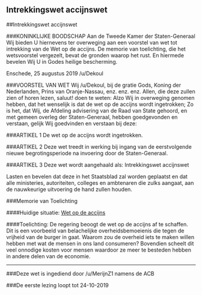 ## Intrekkingswet accijnswet 
 
##Intrekkingswet accijnswet

###KONINKLIJKE BOODSCHAP
Aan de Tweede Kamer der Staten-Generaal Wij bieden U hiernevens ter overweging aan een voorstel van wet tot intrekking van de Wet op de accijns. De memorie van toelichting, die het wetsvoorstel vergezelt, bevat de gronden waarop het rust. En hiermede bevelen Wij U in Godes heilige bescherming.

Enschede, 25 augustus 2019 /u/Dekoul

###VOORSTEL VAN WET
Wij /u/Dekoul, bij de gratie Gods, Koning der Nederlanden, Prins van Oranje-Nassau, enz. enz. enz. Allen, die deze zullen zien of horen lezen, saluut! doen te weten: Alzo Wij in overweging genomen hebben, dat het wenselijk is dat de wet op de accijns wordt ingetrokken; Zo is het, dat Wij, de Afdeling advisering van de Raad van State gehoord, en met gemeen overleg der Staten-Generaal, hebben goedgevonden en verstaan, gelijk Wij goedvinden en verstaan bij deze:

###ARTIKEL 1
De wet op de accijns wordt ingetrokken.

###ARTIKEL 2
Deze wet treedt in werking bij ingang van de eerstvolgende nieuwe begrotingsperiode na invoering door de Staten-Generaal.

###ARTIKEL 3
Deze wet wordt aangehaald als: Intrekkingswet accijnswet

Lasten en bevelen dat deze in het Staatsblad zal worden geplaatst en dat alle ministeries, autoriteiten, colleges en ambtenaren die zulks aangaat, aan de nauwkeurige uitvoering de hand zullen houden.

###Memorie van Toelichting

####Huidige situatie:
[Wet op de accijns](https://wetten.overheid.nl/BWBR0005251/2019-01-01)

####Toelichting:
De regering beoogt de wet op de accijns af te schaffen. Dit is een voorbeeld van belachelijke overheidsbemoeienis die tegen de vrijheid van de burger in gaat. Waarom zou de overheid iets te maken willen hebben met wat de mensen in ons land consumeren? Bovendien scheelt dit veel onnodige kosten voor mensen waardoor ze meer te besteden hebben in andere delen van de economie.

---

###Deze wet is ingediend door /u/MerijnZ1 namens de ACB

###De eerste lezing loopt tot 24-10-2019
